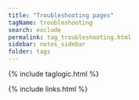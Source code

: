 ```yaml
---
title: "Troubleshooting pages"
tagName: troubleshooting
search: exclude
permalink: tag_troubleshooting.html
sidebar: notes_sidebar
folder: tags
---
```

{% include taglogic.html %}

{% include links.html %}
